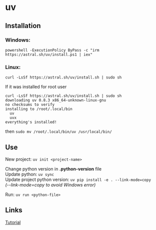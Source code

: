 # uv

## Installation

### Windows:
```
powershell -ExecutionPolicy ByPass -c "irm https://astral.sh/uv/install.ps1 | iex"
```
### Linux:
```
curl -LsSf https://astral.sh/uv/install.sh | sudo sh
```
If it was installed for root user
```
curl -LsSf https://astral.sh/uv/install.sh | sudo sh
downloading uv 0.8.3 x86_64-unknown-linux-gnu
no checksums to verify
installing to /root/.local/bin
  uv
  uvx
everything's installed!
```
then ```sudo mv /root/.local/bin/uv /usr/local/bin/```


## Use

New project: ```uv init <project-name>```

Change python version in **.python-version** file<br>
Update python: ```uv sync```<br>
Update project python version: ```uv pip install -e . --link-mode=copy```<br>
*(--link-mode=copy to avoid Windows error)*

Run: ```uv run <python-file>```<br>

## Links
[Tutorial](https://www.datacamp.com/tutorial/python-uv)
